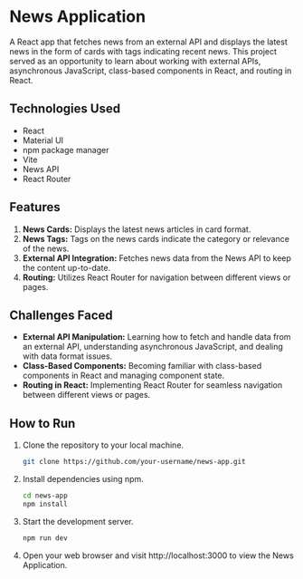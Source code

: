 # News Application

A React app that fetches news from an external API and displays the latest news in the form of cards with tags indicating recent news. This project served as an opportunity to learn about working with external APIs, asynchronous JavaScript, class-based components in React, and routing in React.

## Technologies Used

- React
- Material UI
- npm package manager
- Vite
- News API
- React Router

## Features

1. **News Cards:** Displays the latest news articles in card format.
2. **News Tags:** Tags on the news cards indicate the category or relevance of the news.
3. **External API Integration:** Fetches news data from the News API to keep the content up-to-date.
4. **Routing:** Utilizes React Router for navigation between different views or pages.

## Challenges Faced

- **External API Manipulation:** Learning how to fetch and handle data from an external API, understanding asynchronous JavaScript, and dealing with data format issues.
- **Class-Based Components:** Becoming familiar with class-based components in React and managing component state.
- **Routing in React:** Implementing React Router for seamless navigation between different views or pages.

## How to Run

1. Clone the repository to your local machine.
   ```bash
   git clone https://github.com/your-username/news-app.git
2. Install dependencies using npm.
   ```bash
   cd news-app
   npm install
3. Start the development server.
   ```bash
   npm run dev
4. Open your web browser and visit http://localhost:3000 to view the News Application.
